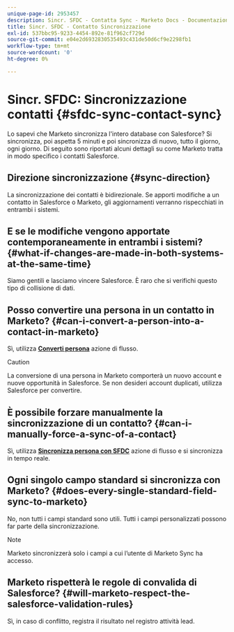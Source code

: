 ```yaml
---
unique-page-id: 2953457
description: Sincr. SFDC - Contatta Sync - Marketo Docs - Documentazione del prodotto
title: Sincr. SFDC - Contatto Sincronizzazione
exl-id: 537bbc95-9233-4454-892e-81f962cf729d
source-git-commit: e04e2d6932830535493c431de50d6cf9e2298fb1
workflow-type: tm+mt
source-wordcount: '0'
ht-degree: 0%

---
```


# Sincr. SFDC: Sincronizzazione contatti {#sfdc-sync-contact-sync}

Lo sapevi che Marketo sincronizza l&#39;intero database con Salesforce? Si sincronizza, poi aspetta 5 minuti e poi sincronizza di nuovo, tutto il giorno, ogni giorno. Di seguito sono riportati alcuni dettagli su come Marketo tratta in modo specifico i contatti Salesforce.

## Direzione sincronizzazione {#sync-direction}

La sincronizzazione dei contatti è bidirezionale. Se apporti modifiche a un contatto in Salesforce o Marketo, gli aggiornamenti verranno rispecchiati in entrambi i sistemi.

## E se le modifiche vengono apportate contemporaneamente in entrambi i sistemi? {#what-if-changes-are-made-in-both-systems-at-the-same-time}

Siamo gentili e lasciamo vincere Salesforce. È raro che si verifichi questo tipo di collisione di dati.

## Posso convertire una persona in un contatto in Marketo? {#can-i-convert-a-person-into-a-contact-in-marketo}

Sì, utilizza **[Converti persona](/help/marketo/product-docs/core-marketo-concepts/smart-campaigns/flow-actions/convert-person.md)** azione di flusso.

>[!CAUTION]
>
>La conversione di una persona in Marketo comporterà un nuovo account e nuove opportunità in Salesforce. Se non desideri account duplicati, utilizza Salesforce per convertire.

## È possibile forzare manualmente la sincronizzazione di un contatto? {#can-i-manually-force-a-sync-of-a-contact}

Sì, utilizza **[Sincronizza persona con SFDC](/help/marketo/product-docs/core-marketo-concepts/smart-campaigns/salesforce-flow-actions/sync-person-to-sfdc.md)** azione di flusso e si sincronizza in tempo reale.

## Ogni singolo campo standard si sincronizza con Marketo? {#does-every-single-standard-field-sync-to-marketo}

No, non tutti i campi standard sono utili. Tutti i campi personalizzati possono far parte della sincronizzazione.

>[!NOTE]
>
>Marketo sincronizzerà solo i campi a cui l’utente di Marketo Sync ha accesso.

## Marketo rispetterà le regole di convalida di Salesforce? {#will-marketo-respect-the-salesforce-validation-rules}

Sì, in caso di conflitto, registra il risultato nel registro attività lead.
